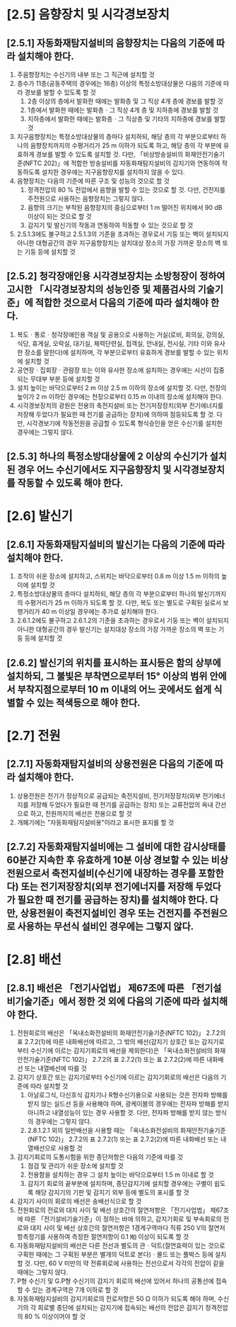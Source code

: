 # [2.5] 음향장치 및 시각경보장치
## [2.5.1] 자동화재탐지설비의 음향장치는 다음의 기준에 따라 설치해야 한다.
1. 주음향장치는 수신기의 내부 또는 그 직근에 설치할 것
2. 층수가 11층(공동주택의 경우에는 16층) 이상의 특정소방대상물은 다음의 기준에 따라 경보를 발할 수 있도록 할 것
    1. 2층 이상의 층에서 발화한 때에는 발화층 및 그 직상 4개 층에 경보를 발할 것
    2. 1층에서 발화한 때에는 발화층ㆍ그 직상 4개 층 및 지하층에 경보를 발할 것
    3. 지하층에서 발화한 때에는 발화층ㆍ그 직상층 및 기타의 지하층에 경보를 발할 것
3. 지구음향장치는 특정소방대상물의 층마다 설치하되, 해당 층의 각 부분으로부터 하나의 음향장치까지의 수평거리가 25 m 이하가 되도록 하고, 해당 층의 각 부분에 유효하게 경보를 발할 수 있도록 설치할 것. 다만, 「비상방송설비의 화재안전기술기준(NFTC 202)」에 적합한 방송설비를 자동화재탐지설비의 감지기와 연동하여 작동하도록 설치한 경우에는 지구음향장치를 설치하지 않을 수 있다.
4. 음향장치는 다음의 기준에 따른 구조 및 성능의 것으로 할 것
    1. 정격전압의 80 % 전압에서 음향을 발할 수 있는 것으로 할 것. 다만, 건전지를 주전원으로 사용하는 음향장치는 그렇지 않다.
    2. 음향의 크기는 부착된 음향장치의 중심으로부터 1 m 떨어진 위치에서 90 dB 이상이 되는 것으로 할 것
    3. 감지기 및 발신기의 작동과 연동하여 작동할 수 있는 것으로 할 것
5. 2.5.1.3에도 불구하고 2.5.1.3의 기준을 초과하는 경우로서 기둥 또는 벽이 설치되지 아니한 대형공간의 경우 지구음향장치는 설치대상 장소의 가장 가까운 장소의 벽 또는 기둥 등에 설치할 것
## [2.5.2] 청각장애인용 시각경보장치는 소방청장이 정하여 고시한 「시각경보장치의 성능인증 및 제품검사의 기술기준」에 적합한 것으로서 다음의 기준에 따라 설치해야 한다.
1. 복도ㆍ통로ㆍ청각장애인용 객실 및 공용으로 사용하는 거실(로비, 회의실, 강의실, 식당, 휴게실, 오락실, 대기실, 체력단련실, 접객실, 안내실, 전시실, 기타 이와 유사한 장소를 말한다)에 설치하며, 각 부분으로부터 유효하게 경보를 발할 수 있는 위치에 설치할 것
2. 공연장ㆍ집회장ㆍ관람장 또는 이와 유사한 장소에 설치하는 경우에는 시선이 집중되는 무대부 부분 등에 설치할 것
3. 설치 높이는 바닥으로부터 2 m 이상 2.5 m 이하의 장소에 설치할 것. 다만, 천장의 높이가 2 m 이하인 경우에는 천장으로부터 0.15 m 이내의 장소에 설치해야 한다.
4. 시각경보장치의 광원은 전용의 축전지설비 또는 전기저장장치(외부 전기에너지를 저장해 두었다가 필요한 때 전기를 공급하는 장치)에 의하여 점등되도록 할 것. 다만, 시각경보기에 작동전원을 공급할 수 있도록 형식승인을 얻은 수신기를 설치한 경우에는 그렇지 않다.
## [2.5.3] 하나의 특정소방대상물에 2 이상의 수신기가 설치된 경우 어느 수신기에서도 지구음향장치 및 시각경보장치를 작동할 수 있도록 해야 한다.

# [2.6] 발신기
## [2.6.1] 자동화재탐지설비의 발신기는 다음의 기준에 따라 설치해야 한다.
1. 조작이 쉬운 장소에 설치하고, 스위치는 바닥으로부터 0.8 m 이상 1.5 m 이하의 높이에 설치할 것
2. 특정소방대상물의 층마다 설치하되, 해당 층의 각 부분으로부터 하나의 발신기까지의 수평거리가 25 m 이하가 되도록 할 것. 다만, 복도 또는 별도로 구획된 실로서 보행거리가 40 m 이상일 경우에는 추가로 설치해야 한다.
3. 2.6.1.2에도 불구하고 2.6.1.2의 기준을 초과하는 경우로서 기둥 또는 벽이 설치되지 아니한 대형공간의 경우 발신기는 설치대상 장소의 가장 가까운 장소의 벽 또는 기둥 등에 설치할 것
## [2.6.2] 발신기의 위치를 표시하는 표시등은 함의 상부에 설치하되, 그 불빛은 부착면으로부터 15° 이상의 범위 안에서 부착지점으로부터 10 m 이내의 어느 곳에서도 쉽게 식별할 수 있는 적색등으로 해야 한다.

# [2.7] 전원
## [2.7.1] 자동화재탐지설비의 상용전원은 다음의 기준에 따라 설치해야 한다.
1. 상용전원은 전기가 정상적으로 공급되는 축전지설비, 전기저장장치(외부 전기에너지를 저장해 두었다가 필요한 때 전기를 공급하는 장치) 또는 교류전압의 옥내 간선으로 하고, 전원까지의 배선은 전용으로 할 것
2. 개폐기에는 "자동화재탐지설비용"이라고 표시한 표지를 할 것
## [2.7.2] 자동화재탐지설비에는 그 설비에 대한 감시상태를 60분간 지속한 후 유효하게 10분 이상 경보할 수 있는 비상전원으로서 축전지설비(수신기에 내장하는 경우를 포함한다) 또는 전기저장장치(외부 전기에너지를 저장해 두었다가 필요한 때 전기를 공급하는 장치)를 설치해야 한다. 다만, 상용전원이 축전지설비인 경우 또는 건전지를 주전원으로 사용하는 무선식 설비인 경우에는 그렇지 않다.

# [2.8] 배선
## [2.8.1] 배선은 「전기사업법」 제67조에 따른 「전기설비기술기준」에서 정한 것 외에 다음의 기준에 따라 설치해야 한다.
1. 전원회로의 배선은 「옥내소화전설비의 화재안전기술기준(NFTC 102)」 2.7.2의 표 2.7.2(1)에 따른 내화배선에 따르고, 그 밖의 배선(감지기 상호간 또는 감지기로부터 수신기에 이르는 감지기회로의 배선을 제외한다)은 「옥내소화전설비의 화재안전기술기준(NFTC 102)」 2.7.2의 표 2.7.2(1) 또는 표 2.7.2(2)에 따른 내화배선 또는 내열배선에 따를 것
2. 감지기 상호간 또는 감지기로부터 수신기에 이르는 감지기회로의 배선은 다음의 기준에 따라 설치할 것
    1. 아날로그식, 다신호식 감지기나 R형수신기용으로 사용되는 것은 전자파 방해를 받지 않는 실드선 등을 사용해야 하며, 광케이블의 경우에는 전자파 방해를 받지 아니하고 내열성능이 있는 경우 사용할 것. 다만, 전자파 방해를 받지 않는 방식의 경우에는 그렇지 않다.
    2. 2.8.1.2.1 외의 일반배선을 사용할 때는 「옥내소화전설비의 화재안전기술기준(NFTC 102)」 2.7.2의 표 2.7.2(1) 또는 표 2.7.2(2)에 따른 내화배선 또는 내열배선으로 사용할 것
3. 감지기회로의 도통시험을 위한 종단저항은 다음의 기준에 따를 것
    1. 점검 및 관리가 쉬운 장소에 설치할 것
    2. 전용함을 설치하는 경우 그 설치 높이는 바닥으로부터 1.5 m 이내로 할 것
    3. 감지기 회로의 끝부분에 설치하며, 종단감지기에 설치할 경우에는 구별이 쉽도록 해당 감지기의 기판 및 감지기 외부 등에 별도의 표시를 할 것
4. 감지기 사이의 회로의 배선은 송배선식으로 할 것
5. 전원회로의 전로와 대지 사이 및 배선 상호간의 절연저항은 「전기사업법」 제67조에 따른 「전기설비기술기준」이 정하는 바에 의하고, 감지기회로 및 부속회로의 전로와 대지 사이 및 배선 상호간의 절연저항은 1경계구역마다 직류 250 V의 절연저항측정기를 사용하여 측정한 절연저항이 0.1 ㏁ 이상이 되도록 할 것
6. 자동화재탐지설비의 배선은 다른 전선과 별도의 관ㆍ덕트(절연효력이 있는 것으로 구획한 때에는 그 구획된 부분은 별개의 덕트로 본다)ㆍ몰드 또는 풀박스 등에 설치할 것. 다만, 60 V 미만의 약 전류회로에 사용하는 전선으로서 각각의 전압이 같을 때에는 그렇지 않다.
7. P형 수신기 및 G.P형 수신기의 감지기 회로의 배선에 있어서 하나의 공통선에 접속할 수 있는 경계구역은 7개 이하로 할 것
8. 자동화재탐지설비의 감지기회로의 전로저항은 50 Ω 이하가 되도록 해야 하며, 수신기의 각 회로별 종단에 설치되는 감지기에 접속되는 배선의 전압은 감지기 정격전압의 80 % 이상이어야 할 것 